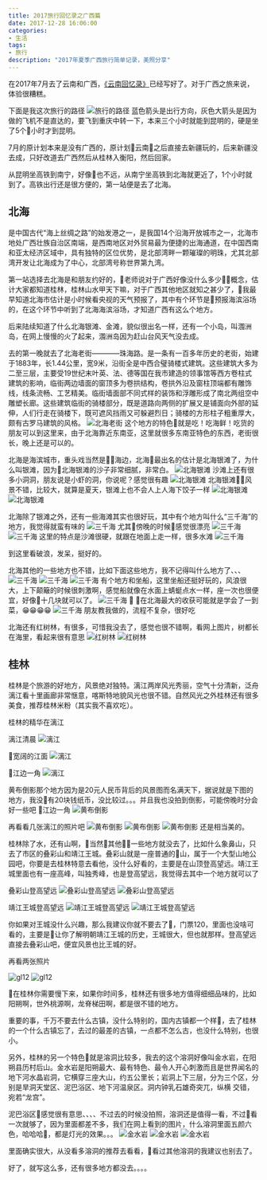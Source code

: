 ```yaml
---
title: 2017旅行回忆录之广西篇
date: 2017-12-28 16:06:00
categories:
- 生活
tags:
- 旅行
description: "2017年夏季广西旅行简单记录，美照分享"
---
```


在2017年7月去了云南和广西，[《云南回忆录》](https://blog.dunizb.com/2017/11/29/2017%E6%97%85%E8%A1%8C%E5%9B%9E%E5%BF%86%E5%BD%95%E4%B9%8B%E4%BA%91%E5%8D%97%E7%AF%87/)已经写好了。对于广西之旅来说，体验很糟糕。

下面是我这次旅行的路径
![旅行的路径](https://dunizb.b0.upaiyun.com/Photos/guangxi/map.png)
蓝色箭头是出行方向，灰色大箭头是因为做的飞机不是直达的，要飞到重庆中转一下，本来三个小时就能到昆明的，硬是坐了5个小时才到昆明。

7月的原计划本来是没有广西的，原计划云南之后直接去新疆玩的，后来新疆没去成，只好改道去广西然后从桂林入衡阳，然后回家。

从昆明坐高铁到南宁，好像也不远，从南宁坐高铁到北海就更近了，1个小时就到了。高铁出行还是很方便的，第一站便是去了北海。

## 北海

是中国古代“海上丝绸之路”的始发港之一，是我国14个沿海开放城市之一，北海市地处广西壮族自治区南端，是西南地区对外贸易最为便捷的出海通道，在中国西南和亚太经济区域中，具有独特的区位优势，是北部湾畔一颗璀璨的明珠，尤其北部湾开发让北海成为了中心，北部湾号称世界第九湾。

第一站选择去北海是和朋友约好的，老师说对于广西好像没什么多少概念，估计大家都知道桂林，桂林山水甲天下嘛，对于广西其他地区就知之甚少了，我最早知道北海市估计是小时候看央视的天气预报了，其中有个环节是预报海滨浴场的，在这个环节中听到了北海海滨浴场，才知道广西有这么个地方。

后来陆续知道了什么北海银滩、金滩，貌似很出名一样，还有一个小岛，叫涠洲岛，在网上慢慢的火了起来，涠洲岛因为赶山台风天气没去成。

去的第一晚就去了北海老街————珠海路。是一条有一百多年历史的老街，始建于1883年，长1.44公里，宽9米，沿街全是中西合璧骑楼式建筑。这些建筑大多为二至三层，主要受19世纪末叶英、法、德等国在我市建造的领事馆等西方卷柱式建筑的影响，临街两边墙面的窗顶多为卷拱结构，卷拱外沿及窗柱顶端都有雕饰线，线条流畅、工艺精美。临街墙面部不同式样的装饰和浮雕形成了南北两组空中雕塑长廊。这些建筑临街的骑楼部分，既是道路向两侧的扩展又是铺面向外部的延伸，人们行走在骑楼下，既可遮风挡雨又可躲避烈日；骑楼的方形柱子粗重厚大，颇有古罗马建筑的风格。
![北海老街](https://dunizb.b0.upaiyun.com/Photos/guangxi/beihai/gx1.jpeg)
这个地方的特色就是吃！吃海鲜！吃货的朋友可以到这里来，由于北海靠近东南亚，这里就很多东南亚特色的东西，老街很长，晚上还是可以的。

北海是海滨城市，重头戏当然是海边，北海最出名的估计是北海银滩了，为什么叫银滩，因为北海银滩的沙子非常细腻，非常白。
![北海银滩](https://dunizb.b0.upaiyun.com/Photos/guangxi/beihai/gx15.jpeg)
沙滩上还有很多小洞洞，朋友说是小虾的洞，你说呢？感觉很有趣
![北海银滩](https://dunizb.b0.upaiyun.com/Photos/guangxi/beihai/gx14.jpeg)
北海银滩风景不错，比较大，就算是夏天，银滩上也不会人上人海下饺子一样
![北海银滩](https://dunizb.b0.upaiyun.com/Photos/guangxi/beihai/gx7.jpeg)
![北海银滩](https://dunizb.b0.upaiyun.com/Photos/guangxi/beihai/gx8.jpeg)

北海除了银滩之外，还有一些海滩其实也很好玩，其中有个地方叫什么“三千海”的地方，我觉得就蛮有味的
![三千海](https://dunizb.b0.upaiyun.com/Photos/guangxi/beihai/gx10.jpeg)
尤其傍晚的时候感觉很漂亮
![三千海](https://dunizb.b0.upaiyun.com/Photos/guangxi/beihai/gx11.jpeg)
![三千海](https://dunizb.b0.upaiyun.com/Photos/guangxi/beihai/gx12.jpeg)
这里的特点是沙滩很硬，就跟在地面上走一样，很多水滩
![三千海](https://dunizb.b0.upaiyun.com/Photos/guangxi/beihai/gx13.jpeg)

到这里看破浪，发呆，挺好的。

北海其他的一些地方也不错，比如下面这些地方，我不记得叫什么地方了、、、
![三千海](https://dunizb.b0.upaiyun.com/Photos/guangxi/beihai/gx2.jpeg)
![三千海](https://dunizb.b0.upaiyun.com/Photos/guangxi/beihai/gx6.jpeg)
![三千海](https://dunizb.b0.upaiyun.com/Photos/guangxi/beihai/gx9.jpeg)
有个地方和坐船，这里坐船还挺好玩的，风浪很大，上下颠簸的时候很刺激啊，感觉船就像在水面上蜻蜓点水一样，座一次也很便宜，好像十几块就可以了。
![三千海](https://dunizb.b0.upaiyun.com/Photos/guangxi/beihai/gx3.jpeg)

在北海最大的收获可能就是学会了一到菜，😁😁😁😁
![三千海](https://dunizb.b0.upaiyun.com/Photos/guangxi/beihai/gx4.jpeg)
朋友教我做的，流程不复杂，很好吃

北海还有红树林，有很多，可惜我没去了，感觉也很不错啊，看网上图片，树都长在海里，看起来很有意思
![红树林](https://gss0.baidu.com/7LsWdDW5_xN3otqbppnN2DJv/lvpics/pic/item/43a7d933c895d1431c23e8e172f082025baf079e.jpg)
![红树林](https://gss0.baidu.com/7LsWdDW5_xN3otqbppnN2DJv/lvpics/pic/item/023b5bb5c9ea15ce28e3eccbb7003af33b87b2e6.jpg)

## 桂林

桂林是个旅游的好地方，风景绝对独特。漓江两岸风光秀丽，空气十分清新，泛舟漓江看十里画廊非常惬意，喀斯特地貌风光也很不错。自然风光之外桂林还有很多美食，推荐桂林米粉（其实我不喜欢吃）。

桂林的精华在漓江

漓江清晨
![漓江](https://dunizb.b0.upaiyun.com/Photos/guangxi/guilin/gl1.jpeg)

宽阔的江面
![漓江](https://dunizb.b0.upaiyun.com/Photos/guangxi/guilin/gl2.jpeg)

江边一角
![漓江](https://dunizb.b0.upaiyun.com/Photos/guangxi/guilin/gl3.jpeg)

黄布倒影那个地方因为是20元人民币背后的风景图而名满天下，据说就是下图的地方，我没有20块钱纸币，没比较过。。。并且我也没拍到倒影，可能傍晚时分会好一些吧
江边一角
![黄布倒影](https://dunizb.b0.upaiyun.com/Photos/guangxi/guilin/gl4.jpeg)

再看看几张漓江的照片吧
![黄布倒影](https://dunizb.b0.upaiyun.com/Photos/guangxi/guilin/gl5.jpeg)
![黄布倒影](https://dunizb.b0.upaiyun.com/Photos/guangxi/guilin/gl6.jpeg)
![黄布倒影](https://dunizb.b0.upaiyun.com/Photos/guangxi/guilin/gl7.jpeg)
还是相当美的。

桂林除了水，还有山啊，当然其他一些地方就没去了，比如什么象鼻山，只去了市区的叠彩山和靖江王城。叠彩山就是一座普通的山，属于一个大型山地公园吧，你要是去桂林特意去看他，没什么好看的，主要是在山顶登高望远。靖江王城里面也有一座高峰，叫独秀峰，也是登高望远，我觉得去其中一个地方就可以了

叠彩山登高望远
![叠彩山登高望远](https://dunizb.b0.upaiyun.com/Photos/guangxi/guilin/gl8.jpeg)
![叠彩山登高望远](https://dunizb.b0.upaiyun.com/Photos/guangxi/guilin/gl9.jpeg)

靖江王城登高望远
![靖江王城登高望远](https://dunizb.b0.upaiyun.com/Photos/guangxi/guilin/gl10.jpeg)
![靖江王城登高望远](https://dunizb.b0.upaiyun.com/Photos/guangxi/guilin/gl11.jpeg)

你如果对王城没什么兴趣，那么我建议你就不要去了，门票120，里面也没啥可看的，主要是让你了解明朝靖江王城的历史，王城很大，但也就那样。登高望远直接去叠彩山吧，便宜风景也比王城的好。

再看两张照片

![gl12](https://dunizb.b0.upaiyun.com/Photos/guangxi/guilin/gl12.jpeg)
![gl12](https://dunizb.b0.upaiyun.com/Photos/guangxi/guilin/gl13.jpeg)

在桂林你需要慢下来，如果你时间多，桂林还有很多地方值得细细品味的，比如阳朔啊，世外桃源啊，龙脊梯田啊，都是很不错的地方。

重要的事，千万不要去什么古镇，没什么特别的，国内古镇都一个样，去了桂林的一个什么古镇忘了，去过的最差的古镇，一点都不怎么古，也没什么特别，也很小。

另外，桂林的另一个特色就是溶洞比较多，我去的这个溶洞好像叫金水岩，在阳朔县历村后山。金水岩是阳朔最大、最有特色、最令人开心刺激而且是世界闻名的地下河水晶岩洞，它横穿三座大山，约五公里长；岩洞上下三层，分为三个区，分别是旱洞天堂区、泥巴浴区、地下河温泉区。洞内钟乳石雄奇突兀，纵横 交错，宛若“龙宫”。

泥巴浴区感觉很有意思、、、、不过去的时候没拍照，溶洞还是值得一看，不过看一次就够了，因为里面都差不多，我们在网上看到的图片，什么溶洞里面五颜六色，哈哈哈，都是灯光的效果。。。
![金水岩](https://dunizb.b0.upaiyun.com/Photos/guangxi/guilin/gl14.jpeg)
![金水岩](https://dunizb.b0.upaiyun.com/Photos/guangxi/guilin/gl15.jpeg)
![金水岩](https://dunizb.b0.upaiyun.com/Photos/guangxi/guilin/gl16.jpeg)

里面确实很大，从没看多溶洞的推荐去看看，看过其他溶洞的我建议也别去了。

好了，就写这么多，还有很多地方都没去。。。。

